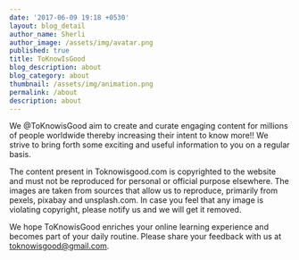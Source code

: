 ```yaml
---
date: '2017-06-09 19:18 +0530'
layout: blog_detail
author_name: Sherli
author_image: /assets/img/avatar.png
published: true
title: ToKnowIsGood
blog_description: about
blog_category: about
thumbnail: /assets/img/animation.png
permalink: /about
description: about
---
```


We @ToKnowisGood aim to create and curate engaging content for millions of people worldwide thereby increasing their intent to know more!! We strive to bring forth some exciting and useful information to you on a regular basis.

The content present in Toknowisgood.com is copyrighted to the website and must not be reproduced for personal or official purpose elsewhere. The images are taken from sources that allow us to reproduce, primarily from pexels, pixabay and unsplash.com. In case you feel that any image is violating copyright, please notify us and we will get it removed.

We hope ToKnowisGood enriches your online learning experience and becomes part of your daily routine. Please share your feedback with us at toknowisgood@gmail.com.
